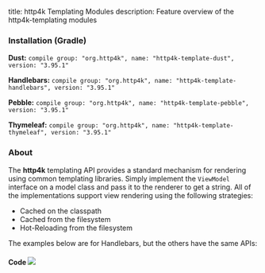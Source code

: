 title: http4k Templating Modules
description: Feature overview of the http4k-templating modules

### Installation (Gradle)
**Dust:** ```compile group: "org.http4k", name: "http4k-template-dust", version: "3.95.1"```

**Handlebars:** ```compile group: "org.http4k", name: "http4k-template-handlebars", version: "3.95.1"```

**Pebble:** ```compile group: "org.http4k", name: "http4k-template-pebble", version: "3.95.1"```

**Thymeleaf:** ```compile group: "org.http4k", name: "http4k-template-thymeleaf", version: "3.95.1"```

### About
The **http4k** templating API provides a standard mechanism for rendering using common templating libraries. Simply implement the `ViewModel` interface on a model class and pass it to the renderer to get a string. All of the implementations support view rendering using the following strategies:

* Cached on the classpath
* Cached from the filesystem
* Hot-Reloading from the filesystem

The examples below are for Handlebars, but the others have the same APIs:

#### Code  [<img class="octocat" src="/img/octocat-32.png"/>](https://github.com/http4k/http4k/blob/master/src/docs/guide/modules/templating/example.kt)

 <script src="https://gist-it.appspot.com/https://github.com/http4k/http4k/blob/master/src/docs/guide/modules/templating/example.kt"></script>
